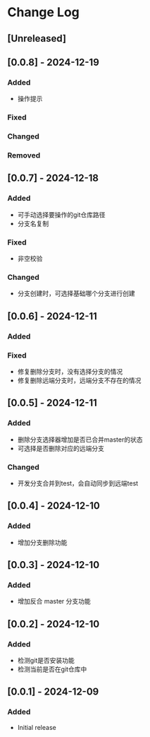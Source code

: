 # Change Log

## [Unreleased]

## [0.0.8] - 2024-12-19
### Added
- 操作提示

### Fixed

### Changed

### Removed

## [0.0.7] - 2024-12-18
### Added
- 可手动选择要操作的git仓库路径
- 分支名复制

### Fixed
- 非空校验

### Changed
- 分支创建时，可选择基础哪个分支进行创建

## [0.0.6] - 2024-12-11
### Added

### Fixed
- 修复删除分支时，没有选择分支的情况
- 修复删除远端分支时，远端分支不存在的情况

## [0.0.5] - 2024-12-11
### Added
- 删除分支选择器增加是否已合并master的状态
- 可选择是否删除对应的远端分支

### Changed
- 开发分支合并到test，会自动同步到远端test

## [0.0.4] - 2024-12-10
### Added
- 增加分支删除功能

## [0.0.3] - 2024-12-10
### Added
- 增加反合 master 分支功能

## [0.0.2] - 2024-12-10
### Added
- 检测git是否安装功能
- 检测当前是否在git仓库中

## [0.0.1] - 2024-12-09

### Added
- Initial release
